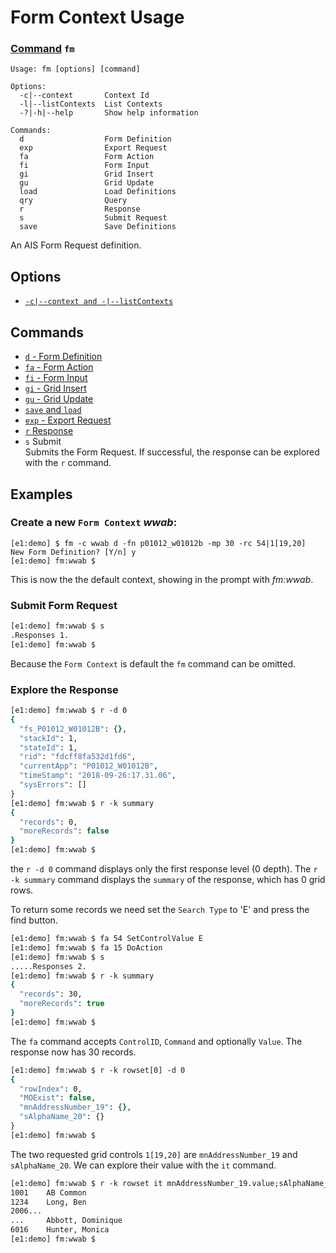 ﻿# Form Context Usage
### [Command](./cmds.md) `fm`
```
Usage: fm [options] [command]

Options:
  -c|--context       Context Id
  -l|--listContexts  List Contexts
  -?|-h|--help       Show help information

Commands:
  d                  Form Definition
  exp                Export Request
  fa                 Form Action
  fi                 Form Input
  gi                 Grid Insert
  gu                 Grid Update
  load               Load Definitions
  qry                Query
  r                  Response
  s                  Submit Request
  save               Save Definitions
```
An AIS Form Request definition.

## Options

- [`-c|--context and -|--listContexts`](./opt-context-and-list.md)

## Commands

- [`d` - Form Definition](./cmd-fm-d.md)
- [`fa` - Form Action](./cmd-fa.md)
- [`fi` - Form Input](./cmd-fi.md)
- [`gi` - Grid Insert](./cmd-g.md)
- [`gu` - Grid Update](./cmd-g.md)
- [`save` and `load`](./cmd-save-and-load.md)
- [`exp` - Export Request](./cmd-exp.md)
- [`r` Response](./cmd-respones.md)
- `s` Submit  
  Submits the Form Request.  If successful, the response can be explored with the `r` command.

## Examples

### Create a new `Form Context` _wwab_: 
```
[e1:demo] $ fm -c wwab d -fn p01012_w01012b -mp 30 -rc 54|1[19,20]
New Form Definition? [Y/n] y
[e1:demo] fm:wwab $ 
```
This is now the the default context, showing in the prompt with _fm:wwab_.

### Submit Form Request
```csh
[e1:demo] fm:wwab $ s
.Responses 1.
[e1:demo] fm:wwab $ 
```
Because the `Form Context` is default the `fm` command can be omitted.

### Explore the Response
```csh
[e1:demo] fm:wwab $ r -d 0
{
  "fs_P01012_W01012B": {},
  "stackId": 1,
  "stateId": 1,
  "rid": "fdcff8fa532d1fd6",
  "currentApp": "P01012_W01012B",
  "timeStamp": "2018-09-26:17.31.06",
  "sysErrors": []
}
[e1:demo] fm:wwab $ r -k summary
{
  "records": 0,
  "moreRecords": false
}
[e1:demo] fm:wwab $ 
```
the `r -d 0` command displays only the first response level (0 depth).  The `r -k summary` command displays the `summary` of the response, which has 0 grid rows.

To return some records we need set the `Search Type` to 'E' and press the find button.
```csh
[e1:demo] fm:wwab $ fa 54 SetControlValue E
[e1:demo] fm:wwab $ fa 15 DoAction
[e1:demo] fm:wwab $ s
.....Responses 2.
[e1:demo] fm:wwab $ r -k summary
{
  "records": 30,
  "moreRecords": true
}
[e1:demo] fm:wwab $ 
```
The `fa` command accepts `ControlID`, `Command` and optionally `Value`.  The response now has 30 records.
```csh
[e1:demo] fm:wwab $ r -k rowset[0] -d 0                  
{
  "rowIndex": 0,
  "MOExist": false,
  "mnAddressNumber_19": {},
  "sAlphaName_20": {}
}
[e1:demo] fm:wwab $
```
The two requested grid controls `1[19,20]` are `mnAddressNumber_19` and `sAlphaName_20`.  We can explore their value with the `it` command.
```csh
[e1:demo] fm:wwab $ r -k rowset it mnAddressNumber_19.value;sAlphaName_20.value
1001    AB Common   
1234    Long, Ben   
2006...
...     Abbott, Dominique   
6016    Hunter, Monica  
[e1:demo] fm:wwab $ 
```
